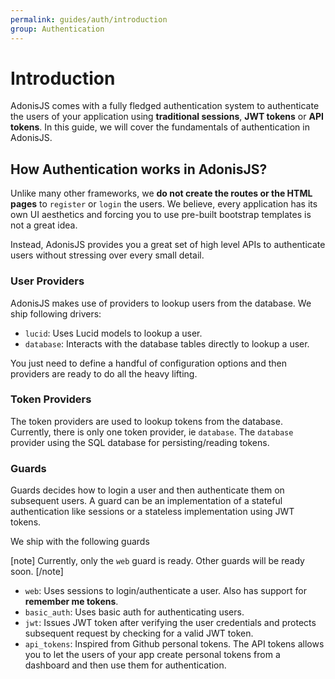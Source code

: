 ```yaml
---
permalink: guides/auth/introduction
group: Authentication
---
```


# Introduction

AdonisJS comes with a fully fledged authentication system to authenticate the users of your application using **traditional sessions**, **JWT tokens** or **API tokens**. In this guide, we will cover the fundamentals of authentication in AdonisJS.

## How Authentication works in AdonisJS?
Unlike many other frameworks, we **do not create the routes or the HTML pages** to `register` or `login` the users. We believe, every application has its own UI aesthetics and forcing you to use pre-built bootstrap templates is not a great idea.

Instead, AdonisJS provides you a great set of high level APIs to authenticate users without stressing over every small detail.

### User Providers
AdonisJS makes use of providers to lookup users from the database. We ship following drivers:

- `lucid`: Uses Lucid models to lookup a user.
- `database`: Interacts with the database tables directly to lookup a user.

You just need to define a handful of configuration options and then providers are ready to do all the heavy lifting.

### Token Providers
The token providers are used to lookup tokens from the database. Currently, there is only one token provider, ie `database`. The `database` provider using the SQL database for persisting/reading tokens.

### Guards
Guards decides how to login a user and then authenticate them on subsequent users. A guard can be an implementation of a stateful authentication like sessions or a stateless implementation using JWT tokens.

We ship with the following guards

[note]
Currently, only the `web` guard is ready. Other guards will be ready soon. 
[/note]

- `web`: Uses sessions to login/authenticate a user. Also has support for **remember me tokens**.
- `basic_auth`: Uses basic auth for authenticating users.
- `jwt`: Issues JWT token after verifying the user credentials and protects subsequent request by checking for a valid JWT token.
- `api_tokens`: Inspired from Github personal tokens. The API tokens allows you to let the users of your app create personal tokens from a dashboard and then use them for authentication.
